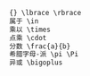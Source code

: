 ```markdown
{} \lbrace \rbrace
属于 \in
乘以 \times
点乘 \cdot
分数 \frac{a}{b}
希腊字母-派 \pi \Pi
异或 \bigoplus
```

